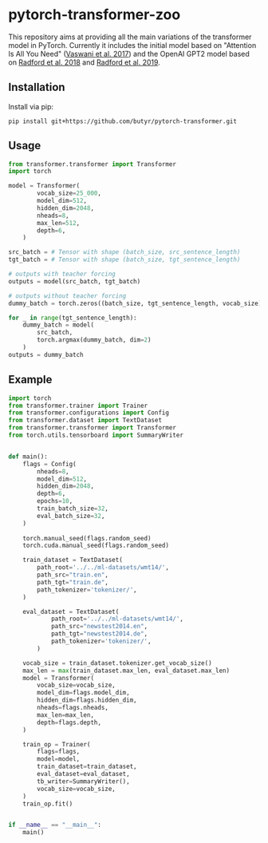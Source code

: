 # pytorch-transformer-zoo

This repository aims at providing all the main variations of the transformer model in PyTorch. 
Currently it includes the initial model based on "Attention Is All You Need" 
([Vaswani et al. 2017](https://arxiv.org/pdf/1706.03762.pdf)) and the OpenAI GPT2 model based on 
[Radford et al. 2018](https://s3-us-west-2.amazonaws.com/openai-assets/research-covers/language-unsupervised/language_understanding_paper.pdf) 
and [Radford et al. 2019](https://cdn.openai.com/better-language-models/language_models_are_unsupervised_multitask_learners.pdf).


## Installation

Install via pip:

```
pip install git+https://github.com/butyr/pytorch-transformer.git
```

## Usage

```python
from transformer.transformer import Transformer
import torch

model = Transformer(
        vocab_size=25_000,
        model_dim=512,
        hidden_dim=2048,
        nheads=8,
        max_len=512,
        depth=6,
    )

src_batch = # Tensor with shape (batch_size, src_sentence_length)
tgt_batch = # Tensor with shape (batch_size, tgt_sentence_length)

# outputs with teacher forcing
outputs = model(src_batch, tgt_batch)

# outputs without teacher forcing
dummy_batch = torch.zeros((batch_size, tgt_sentence_length, vocab_size))

for _ in range(tgt_sentence_length):
    dummy_batch = model(
        src_batch,
        torch.argmax(dummy_batch, dim=2)
    )
outputs = dummy_batch

```

## Example
```python
import torch
from transformer.trainer import Trainer
from transformer.configurations import Config
from transformer.dataset import TextDataset
from transformer.transformer import Transformer
from torch.utils.tensorboard import SummaryWriter


def main():
    flags = Config(
        nheads=8,
        model_dim=512,
        hidden_dim=2048,
        depth=6,
        epochs=10,
        train_batch_size=32,
        eval_batch_size=32,
    )
    
    torch.manual_seed(flags.random_seed)
    torch.cuda.manual_seed(flags.random_seed)

    train_dataset = TextDataset(
        path_root='../../ml-datasets/wmt14/',
        path_src="train.en",
        path_tgt="train.de",
        path_tokenizer='tokenizer/',
    )

    eval_dataset = TextDataset(
            path_root='../../ml-datasets/wmt14/',
            path_src="newstest2014.en",
            path_tgt="newstest2014.de",
            path_tokenizer='tokenizer/',
        )

    vocab_size = train_dataset.tokenizer.get_vocab_size()
    max_len = max(train_dataset.max_len, eval_dataset.max_len)
    model = Transformer(
        vocab_size=vocab_size,
        model_dim=flags.model_dim,
        hidden_dim=flags.hidden_dim,
        nheads=flags.nheads,
        max_len=max_len,
        depth=flags.depth,
    )

    train_op = Trainer(
        flags=flags,
        model=model,
        train_dataset=train_dataset,
        eval_dataset=eval_dataset,
        tb_writer=SummaryWriter(),
        vocab_size=vocab_size,
    )
    train_op.fit()


if __name__ == "__main__":
    main()

```
